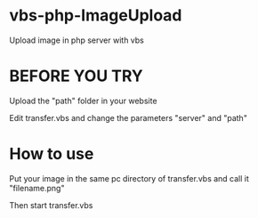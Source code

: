 # vbs-php-ImageUpload
Upload image in php server with vbs

# BEFORE YOU TRY
Upload the "path" folder in your website

Edit transfer.vbs and change the parameters "server" and "path"


# How to use
Put your image in the same pc directory of transfer.vbs and call it "filename.png"

Then start transfer.vbs
